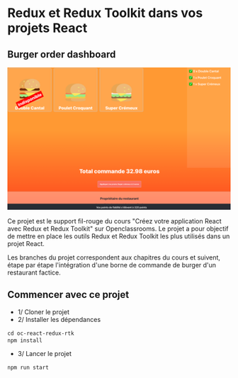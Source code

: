 # Redux et Redux Toolkit dans vos projets React

## Burger order dashboard

![Alt text](/screenshot.png "Optional title")

Ce projet est le support fil-rouge du cours "Créez votre application React avec Redux et Redux Toolkit" sur Openclassrooms.
Le projet a pour objectif de mettre en place les outils Redux et Redux Toolkit les plus utilisés dans un projet React.

Les branches du projet correspondent aux chapitres du cours et suivent, étape par étape l'intégration d'une borne de commande de burger d'un restaurant factice.

## Commencer avec ce projet

- 1/ Cloner le projet
- 2/ Installer les dépendances 

```shell
cd oc-react-redux-rtk
npm install
```
- 3/ Lancer le projet

```shell
npm run start
```

